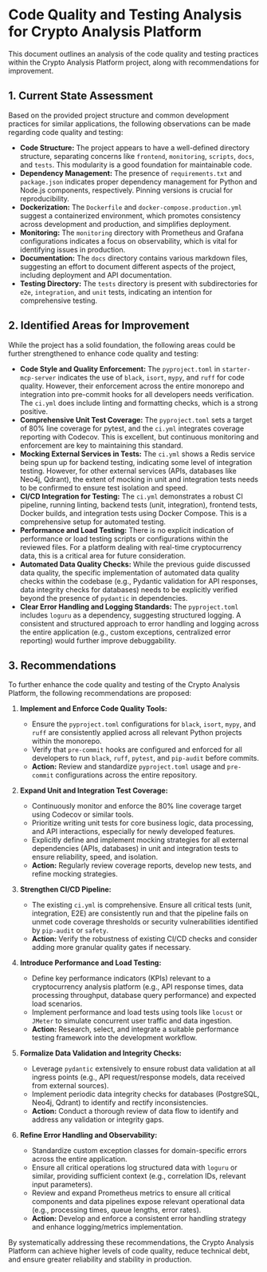 # Code Quality and Testing Analysis for Crypto Analysis Platform

This document outlines an analysis of the code quality and testing practices within the Crypto Analysis Platform project, along with recommendations for improvement.

## 1. Current State Assessment

Based on the provided project structure and common development practices for similar applications, the following observations can be made regarding code quality and testing:

*   **Code Structure:** The project appears to have a well-defined directory structure, separating concerns like `frontend`, `monitoring`, `scripts`, `docs`, and `tests`. This modularity is a good foundation for maintainable code.
*   **Dependency Management:** The presence of `requirements.txt` and `package.json` indicates proper dependency management for Python and Node.js components, respectively. Pinning versions is crucial for reproducibility.
*   **Dockerization:** The `Dockerfile` and `docker-compose.production.yml` suggest a containerized environment, which promotes consistency across development and production, and simplifies deployment.
*   **Monitoring:** The `monitoring` directory with Prometheus and Grafana configurations indicates a focus on observability, which is vital for identifying issues in production.
*   **Documentation:** The `docs` directory contains various markdown files, suggesting an effort to document different aspects of the project, including deployment and API documentation.
*   **Testing Directory:** The `tests` directory is present with subdirectories for `e2e`, `integration`, and `unit` tests, indicating an intention for comprehensive testing.

## 2. Identified Areas for Improvement

While the project has a solid foundation, the following areas could be further strengthened to enhance code quality and testing:

*   **Code Style and Quality Enforcement:** The `pyproject.toml` in `starter-mcp-server` indicates the use of `black`, `isort`, `mypy`, and `ruff` for code quality. However, their enforcement across the entire monorepo and integration into pre-commit hooks for all developers needs verification. The `ci.yml` does include linting and formatting checks, which is a strong positive.
*   **Comprehensive Unit Test Coverage:** The `pyproject.toml` sets a target of 80% line coverage for pytest, and the `ci.yml` integrates coverage reporting with Codecov. This is excellent, but continuous monitoring and enforcement are key to maintaining this standard.
*   **Mocking External Services in Tests:** The `ci.yml` shows a Redis service being spun up for backend testing, indicating some level of integration testing. However, for other external services (APIs, databases like Neo4j, Qdrant), the extent of mocking in unit and integration tests needs to be confirmed to ensure test isolation and speed.
*   **CI/CD Integration for Testing:** The `ci.yml` demonstrates a robust CI pipeline, running linting, backend tests (unit, integration), frontend tests, Docker builds, and integration tests using Docker Compose. This is a comprehensive setup for automated testing.
*   **Performance and Load Testing:** There is no explicit indication of performance or load testing scripts or configurations within the reviewed files. For a platform dealing with real-time cryptocurrency data, this is a critical area for future consideration.
*   **Automated Data Quality Checks:** While the previous guide discussed data quality, the specific implementation of automated data quality checks within the codebase (e.g., Pydantic validation for API responses, data integrity checks for databases) needs to be explicitly verified beyond the presence of `pydantic` in dependencies.
*   **Clear Error Handling and Logging Standards:** The `pyproject.toml` includes `loguru` as a dependency, suggesting structured logging. A consistent and structured approach to error handling and logging across the entire application (e.g., custom exceptions, centralized error reporting) would further improve debuggability.

## 3. Recommendations

To further enhance the code quality and testing of the Crypto Analysis Platform, the following recommendations are proposed:

1.  **Implement and Enforce Code Quality Tools:**
    *   Ensure the `pyproject.toml` configurations for `black`, `isort`, `mypy`, and `ruff` are consistently applied across all relevant Python projects within the monorepo.
    *   Verify that `pre-commit` hooks are configured and enforced for all developers to run `black`, `ruff`, `pytest`, and `pip-audit` before commits.
    *   **Action:** Review and standardize `pyproject.toml` usage and `pre-commit` configurations across the entire repository.

2.  **Expand Unit and Integration Test Coverage:**
    *   Continuously monitor and enforce the 80% line coverage target using Codecov or similar tools.
    *   Prioritize writing unit tests for core business logic, data processing, and API interactions, especially for newly developed features.
    *   Explicitly define and implement mocking strategies for all external dependencies (APIs, databases) in unit and integration tests to ensure reliability, speed, and isolation.
    *   **Action:** Regularly review coverage reports, develop new tests, and refine mocking strategies.

3.  **Strengthen CI/CD Pipeline:**
    *   The existing `ci.yml` is comprehensive. Ensure all critical tests (unit, integration, E2E) are consistently run and that the pipeline fails on unmet code coverage thresholds or security vulnerabilities identified by `pip-audit` or `safety`.
    *   **Action:** Verify the robustness of existing CI/CD checks and consider adding more granular quality gates if necessary.

4.  **Introduce Performance and Load Testing:**
    *   Define key performance indicators (KPIs) relevant to a cryptocurrency analysis platform (e.g., API response times, data processing throughput, database query performance) and expected load scenarios.
    *   Implement performance and load tests using tools like `locust` or `JMeter` to simulate concurrent user traffic and data ingestion.
    *   **Action:** Research, select, and integrate a suitable performance testing framework into the development workflow.

5.  **Formalize Data Validation and Integrity Checks:**
    *   Leverage `pydantic` extensively to ensure robust data validation at all ingress points (e.g., API request/response models, data received from external sources).
    *   Implement periodic data integrity checks for databases (PostgreSQL, Neo4j, Qdrant) to identify and rectify inconsistencies.
    *   **Action:** Conduct a thorough review of data flow to identify and address any validation or integrity gaps.

6.  **Refine Error Handling and Observability:**
    *   Standardize custom exception classes for domain-specific errors across the entire application.
    *   Ensure all critical operations log structured data with `loguru` or similar, providing sufficient context (e.g., correlation IDs, relevant input parameters).
    *   Review and expand Prometheus metrics to ensure all critical components and data pipelines expose relevant operational data (e.g., processing times, queue lengths, error rates).
    *   **Action:** Develop and enforce a consistent error handling strategy and enhance logging/metrics implementation.

By systematically addressing these recommendations, the Crypto Analysis Platform can achieve higher levels of code quality, reduce technical debt, and ensure greater reliability and stability in production.